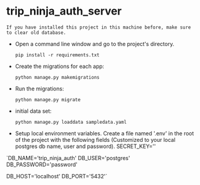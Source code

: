# trip_ninja_auth_server

  `If you have installed this project in this machine before, make sure to clear old database.`

- Open a command line window and go to the project's directory.
  
  `pip install -r requirements.txt`

- Create the migrations for each app: 
  
  `python manage.py makemigrations`

- Run the migrations:

  `python manage.py migrate`

- initial data set:

  `python manage.py loaddata sampledata.yaml`
  
- Setup local environment variables. Create a file named '.env' in the root of the project with the following fields (Customized to your local postgres db name, user and password).
SECRET_KEY=''

`DB_NAME='trip_ninja_auth'
DB_USER='postgres'
DB_PASSWORD='password'

DB_HOST='localhost'
DB_PORT='5432'`
